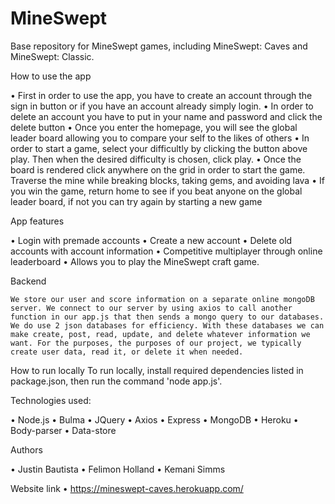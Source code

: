 # MineSwept
Base repository for MineSwept games, including MineSwept: Caves and MineSwept: Classic.

How to use the app

•    First in order to use the app, you have to create an account through the sign in button or if you have an account already simply login. 
•    In order to delete an account you  have to put in your name and password and click the delete button
•    Once you enter the homepage, you will see the global leader board allowing you to compare your self to the likes of others
•    In order to start a game, select your difficultly by clicking the button above play. Then when the desired difficulty is chosen, click play.
•    Once the board is rendered click anywhere on the grid in order to start the game. Traverse the mine while breaking blocks, taking gems, and avoiding lava
•    If you win the game, return home to see if you beat anyone on the global leader board, if not you can try again by starting a new game

App features

•    Login with premade accounts 
•    Create a new account
•    Delete old accounts with account information 
•    Competitive multiplayer through online leaderboard 
•    Allows you to play the MineSwept craft game. 

Backend 

    We store our user and score information on a separate online mongoDB server. We connect to our server by using axios to call another function in our app.js that then sends a mongo query to our databases. We do use 2 json databases for efficiency. With these databases we can make create, post, read, update, and delete whatever information we want. For the purposes, the purposes of our project, we typically create user data, read it, or delete it when needed.

How to run locally 
To run locally, install required dependencies listed in package.json, then run the command 'node app.js'.


Technologies used: 

•    Node.js
•    Bulma
•    JQuery
•    Axios
•    Express
•    MongoDB
•    Heroku
•    Body-parser
•    Data-store

Authors

•    Justin Bautista 
•    Felimon Holland
•    Kemani Simms

Website link
•    https://mineswept-caves.herokuapp.com/
